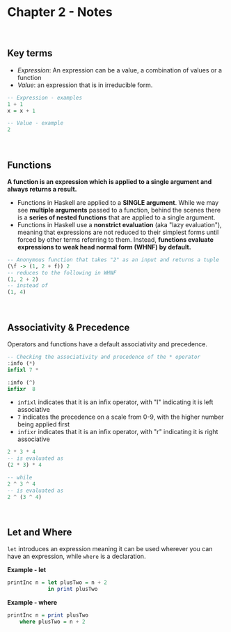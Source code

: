 # Chapter 2 - Notes
</br>

## Key terms
- *Expression*: An expression can be a value, a combination of values or a function
- *Value*: an expression that is in irreducible form.

```haskell
-- Expression - examples
1 + 1
x = x + 1

-- Value - example
2
```

</br>

## Functions
**A function is an expression which is applied to a single argument and always returns a result.**

- Functions in Haskell are applied to a **SINGLE argument**. While we may see **multiple arguments** passed to a function, behind the scenes there is a **series of nested functions** that are applied to a single argument.
- Functions in Haskell use a **nonstrict evaluation** (aka "lazy evaluation"), meaning that expressions are not reduced to their simplest forms until forced by other terms referring to them. Instead, **functions evaluate expressions to weak head normal form (WHNF) by default.**
``` haskell
-- Anonymous function that takes "2" as an input and returns a tuple
(\f -> (1, 2 + f)) 2
-- reduces to the following in WHNF
(1, 2 + 2)
-- instead of
(1, 4)
```

</br>

## Associativity & Precedence
Operators and functions have a default associativity and precedence.
```haskell
-- Checking the associativity and precedence of the * operator
:info (*)
infixl 7 *

:info (^)
infixr  8
```

- `infixl` indicates that it is an infix operator, with "l" indicating it is left associative 
- `7` indicates the precedence on a scale from 0-9, with the higher number being applied first
- `infixr` indicates that it is an infix operator, with "r" indicating it is right associative 

```haskell
2 * 3 * 4
-- is evaluated as
(2 * 3) * 4

-- while
2 ^ 3 ^ 4
-- is evaluated as
2 ^ (3 ^ 4)
```

</br>

## Let and Where
`let` introduces an expression meaning it can be used wherever you can have an expression, while `where` is a declaration. 

**Example - let**
```haskell
printInc n = let plusTwo = n + 2
             in print plusTwo 
```

**Example - where**
```haskell
printInc n = print plusTwo
    where plusTwo = n + 2
```